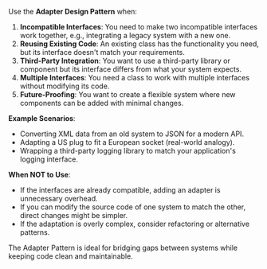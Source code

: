 Use the **Adapter Design Pattern** when:

1. **Incompatible Interfaces**: You need to make two incompatible interfaces work together, e.g., integrating a legacy system with a new one.
2. **Reusing Existing Code**: An existing class has the functionality you need, but its interface doesn't match your requirements.
3. **Third-Party Integration**: You want to use a third-party library or component but its interface differs from what your system expects.
4. **Multiple Interfaces**: You need a class to work with multiple interfaces without modifying its code.
5. **Future-Proofing**: You want to create a flexible system where new components can be added with minimal changes.

**Example Scenarios**:
- Converting XML data from an old system to JSON for a modern API.
- Adapting a US plug to fit a European socket (real-world analogy).
- Wrapping a third-party logging library to match your application's logging interface.

**When NOT to Use**:
- If the interfaces are already compatible, adding an adapter is unnecessary overhead.
- If you can modify the source code of one system to match the other, direct changes might be simpler.
- If the adaptation is overly complex, consider refactoring or alternative patterns.

The Adapter Pattern is ideal for bridging gaps between systems while keeping code clean and maintainable.